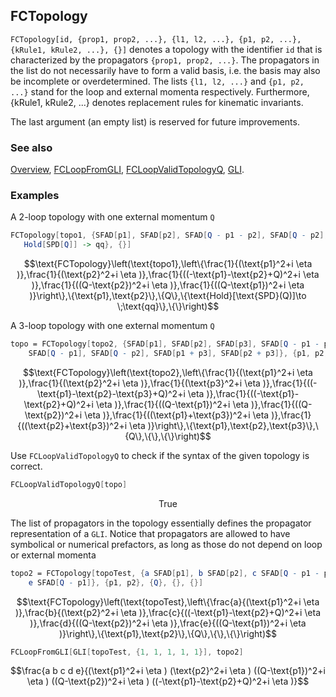 ## FCTopology

`FCTopology[id, {prop1, prop2, ...}, {l1, l2, ...}, {p1, p2, ...}, {kRule1, kRule2, ...}, {}]` denotes a topology with the identifier `id` that is characterized by the propagators `{prop1, prop2, ...}`. The propagators in the list do not necessarily have to form a valid basis, i.e. the basis may also be incomplete or overdetermined. The lists `{l1, l2, ...}` and `{p1, p2, ...}` stand for the loop and external momenta respectively. Furthermore, {kRule1, kRule2, ...} denotes replacement rules for kinematic invariants.

The last argument (an empty list) is reserved for future improvements.

### See also

[Overview](Extra/FeynCalc.md), [FCLoopFromGLI](FCLoopFromGLI.md), [FCLoopValidTopologyQ](FCLoopValidTopologyQ.md), [GLI](GLI.md).

### Examples

A 2-loop topology with one external momentum `Q`

```mathematica
FCTopology[topo1, {SFAD[p1], SFAD[p2], SFAD[Q - p1 - p2], SFAD[Q - p2], SFAD[Q - p1]}, {p1, p2}, {Q}, {
   Hold[SPD[Q]] -> qq}, {}]
```

$$\text{FCTopology}\left(\text{topo1},\left\{\frac{1}{(\text{p1}^2+i \eta )},\frac{1}{(\text{p2}^2+i \eta )},\frac{1}{((-\text{p1}-\text{p2}+Q)^2+i \eta )},\frac{1}{((Q-\text{p2})^2+i \eta )},\frac{1}{((Q-\text{p1})^2+i \eta )}\right\},\{\text{p1},\text{p2}\},\{Q\},\{\text{Hold}[\text{SPD}(Q)]\to \;\text{qq}\},\{\}\right)$$

A 3-loop topology with one external momentum `Q`

```mathematica
topo = FCTopology[topo2, {SFAD[p1], SFAD[p2], SFAD[p3], SFAD[Q - p1 - p2 - p3], SFAD[Q - p1 - p2], 
    SFAD[Q - p1], SFAD[Q - p2], SFAD[p1 + p3], SFAD[p2 + p3]}, {p1, p2, p3}, {Q}, {}, {}]
```

$$\text{FCTopology}\left(\text{topo2},\left\{\frac{1}{(\text{p1}^2+i \eta )},\frac{1}{(\text{p2}^2+i \eta )},\frac{1}{(\text{p3}^2+i \eta )},\frac{1}{((-\text{p1}-\text{p2}-\text{p3}+Q)^2+i \eta )},\frac{1}{((-\text{p1}-\text{p2}+Q)^2+i \eta )},\frac{1}{((Q-\text{p1})^2+i \eta )},\frac{1}{((Q-\text{p2})^2+i \eta )},\frac{1}{((\text{p1}+\text{p3})^2+i \eta )},\frac{1}{((\text{p2}+\text{p3})^2+i \eta )}\right\},\{\text{p1},\text{p2},\text{p3}\},\{Q\},\{\},\{\}\right)$$

Use `FCLoopValidTopologyQ` to check if the syntax of the given topology is correct.

```mathematica
FCLoopValidTopologyQ[topo]
```

$$\text{True}$$

The list of propagators in the topology essentially defines the propagator representation of a `GLI`. Notice that propagators are allowed to have symbolical or numerical prefactors, as long as those do not depend on loop or external momenta

```mathematica
topo2 = FCTopology[topoTest, {a SFAD[p1], b SFAD[p2], c SFAD[Q - p1 - p2], d SFAD[Q - p2], 
    e SFAD[Q - p1]}, {p1, p2}, {Q}, {}, {}]
```

$$\text{FCTopology}\left(\text{topoTest},\left\{\frac{a}{(\text{p1}^2+i \eta )},\frac{b}{(\text{p2}^2+i \eta )},\frac{c}{((-\text{p1}-\text{p2}+Q)^2+i \eta )},\frac{d}{((Q-\text{p2})^2+i \eta )},\frac{e}{((Q-\text{p1})^2+i \eta )}\right\},\{\text{p1},\text{p2}\},\{Q\},\{\},\{\}\right)$$

```mathematica
FCLoopFromGLI[GLI[topoTest, {1, 1, 1, 1, 1}], topo2]
```

$$\frac{a b c d e}{(\text{p1}^2+i \eta ) (\text{p2}^2+i \eta ) ((Q-\text{p1})^2+i \eta ) ((Q-\text{p2})^2+i \eta ) ((-\text{p1}-\text{p2}+Q)^2+i \eta )}$$